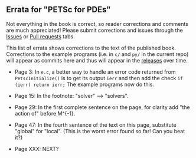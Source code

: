 Errata for "PETSc for PDEs"
---------------------------

Not everything in the book is correct, so reader corrections and comments are much appreciated!  Please submit corrections and issues through the [Issues](https://github.com/bueler/p4pdes/issues) or [Pull requests](https://github.com/bueler/p4pdes/pulls) tabs.

This list of errata shows corrections to the text of the published book.  Corrections to the example programs (i.e. in `c/` and `py/` in the current repo) will appear as commits here and thus will appear in the [releases](https://github.com/bueler/p4pdes/releases) over time.

* Page 3: In `e.c`, a better way to handle an error code returned from `PetscInitialize()` is to get its output `ierr` and then add the check `if (ierr) return ierr;`  The example programs now do this.

* Page 15: In the footnote: "solver" --> "solvers".

* Page 29: In the first complete sentence on the page, for clarity add "the action of" before M^{-1}.

* Page 47: In the fourth sentence of the text on this page, substitute "global" for "local".  (This is the worst error found so far!  Can you beat it?)

* Page XXX: NEXT?

